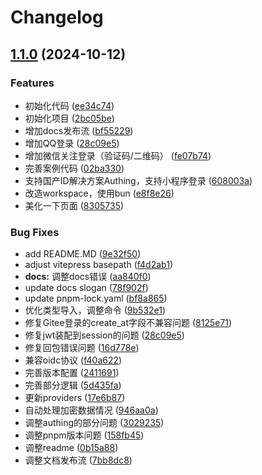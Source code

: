 # Changelog

## [1.1.0](https://github.com/liuhuapiaoyuan/next-auth-oauth/compare/v1.0.5...v1.1.0) (2024-10-12)


### Features

* 初始化代码 ([ee34c74](https://github.com/liuhuapiaoyuan/next-auth-oauth/commit/ee34c746809e9efdde8fafb9eef15585c8b5e346))
* 初始化项目 ([2bc05be](https://github.com/liuhuapiaoyuan/next-auth-oauth/commit/2bc05be883272c50f69c058755b1655e96819e23))
* 增加docs发布流 ([bf55229](https://github.com/liuhuapiaoyuan/next-auth-oauth/commit/bf5522954d37c04ccf36c8be8d4f37b5e5d427aa))
* 增加QQ登录 ([28c09e5](https://github.com/liuhuapiaoyuan/next-auth-oauth/commit/28c09e56e8ea1435e77c105a2b50ce6ebf44ca21))
* 增加微信关注登录（验证码/二维码） ([fe07b74](https://github.com/liuhuapiaoyuan/next-auth-oauth/commit/fe07b744fcd0dd330841afa4a60aa06553ca4cf1))
* 完善案例代码 ([02ba330](https://github.com/liuhuapiaoyuan/next-auth-oauth/commit/02ba330699734ed72f665a73b64a21b9359333db))
* 支持国产ID解决方案Authing，支持小程序登录 ([608003a](https://github.com/liuhuapiaoyuan/next-auth-oauth/commit/608003ae4e47fc876764b60ad3e52b365b736511))
* 改造workspace，使用bun ([e8f8e26](https://github.com/liuhuapiaoyuan/next-auth-oauth/commit/e8f8e26010e26c825db936b7f9bb3127a62f25c5))
* 美化一下页面 ([8305735](https://github.com/liuhuapiaoyuan/next-auth-oauth/commit/83057357ea2feab6a0be9ebcb4ff6ec261dbf3e4))


### Bug Fixes

* add README.MD ([9e32f50](https://github.com/liuhuapiaoyuan/next-auth-oauth/commit/9e32f504f5c4b641fd03cc8effaa842769931924))
* adjust vitepress basepath ([f4d2ab1](https://github.com/liuhuapiaoyuan/next-auth-oauth/commit/f4d2ab1218f40c7b9dc79acf47e256e1c584f6b6))
* **docs:** 调整docs错误 ([aa840f0](https://github.com/liuhuapiaoyuan/next-auth-oauth/commit/aa840f096e970a34a6287c7192047853753bde8d))
* update docs slogan ([78f902f](https://github.com/liuhuapiaoyuan/next-auth-oauth/commit/78f902f4db00abe9fd950bdb1a8eadf5e6b4c2ce))
* update pnpm-lock.yaml ([bf8a865](https://github.com/liuhuapiaoyuan/next-auth-oauth/commit/bf8a86575ce5cbf44e19f1786e74947ada78b540))
* 优化类型导入，调整命令 ([9b532e1](https://github.com/liuhuapiaoyuan/next-auth-oauth/commit/9b532e13e3d8f06ab5a78cd7683f1dff43de2a30))
* 修复Gitee登录的create_at字段不兼容问题 ([8125e71](https://github.com/liuhuapiaoyuan/next-auth-oauth/commit/8125e719b3103df04781dcf9039cc5e5f96e2a5b))
* 修复jwt装配到session的问题 ([28c09e5](https://github.com/liuhuapiaoyuan/next-auth-oauth/commit/28c09e56e8ea1435e77c105a2b50ce6ebf44ca21))
* 修复回包错误问题 ([16d778e](https://github.com/liuhuapiaoyuan/next-auth-oauth/commit/16d778ed1d1eeda8864ad791d626b89dc6f77eda))
* 兼容oidc协议 ([f40a622](https://github.com/liuhuapiaoyuan/next-auth-oauth/commit/f40a622917a21998f9c94ad492fea0d2e47d97ff))
* 完善版本配置 ([2411691](https://github.com/liuhuapiaoyuan/next-auth-oauth/commit/24116913977f81a77f5cedde70d7b6d0ee2e2a3b))
* 完善部分逻辑 ([5d435fa](https://github.com/liuhuapiaoyuan/next-auth-oauth/commit/5d435fae992c13f7b7ab18e2ace2839203e7ceb2))
* 更新providers ([17e6b87](https://github.com/liuhuapiaoyuan/next-auth-oauth/commit/17e6b8731ed527063e9b1eb6b94e3e04798ea8f8))
* 自动处理加密数据情况 ([946aa0a](https://github.com/liuhuapiaoyuan/next-auth-oauth/commit/946aa0aabbd9efb223d130078ea9a403afe11fc6))
* 调整authing的部分问题 ([3029235](https://github.com/liuhuapiaoyuan/next-auth-oauth/commit/3029235a576c0d94b0dd582e2c9d83bdadc5b627))
* 调整pnpm版本问题 ([158fb45](https://github.com/liuhuapiaoyuan/next-auth-oauth/commit/158fb4590349b2ccb8c4fb0536c0c8a044d8924c))
* 调整readme ([0b15a88](https://github.com/liuhuapiaoyuan/next-auth-oauth/commit/0b15a88bfbca566800400d53474e30aec6a0a272))
* 调整文档发布流 ([7bb8dc8](https://github.com/liuhuapiaoyuan/next-auth-oauth/commit/7bb8dc81507646e4366064b31f9aa2f730219f63))
